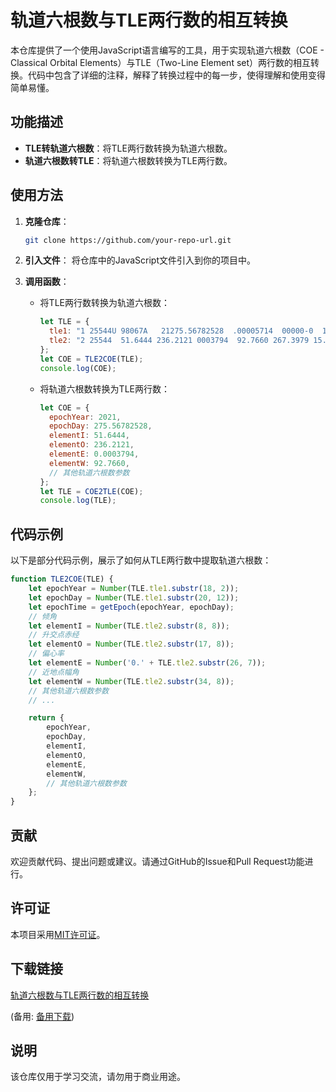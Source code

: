 # 轨道六根数与TLE两行数的相互转换

本仓库提供了一个使用JavaScript语言编写的工具，用于实现轨道六根数（COE - Classical Orbital Elements）与TLE（Two-Line Element set）两行数的相互转换。代码中包含了详细的注释，解释了转换过程中的每一步，使得理解和使用变得简单易懂。

## 功能描述

- **TLE转轨道六根数**：将TLE两行数转换为轨道六根数。
- **轨道六根数转TLE**：将轨道六根数转换为TLE两行数。

## 使用方法

1. **克隆仓库**：
   ```bash
   git clone https://github.com/your-repo-url.git
   ```

2. **引入文件**：
   将仓库中的JavaScript文件引入到你的项目中。

3. **调用函数**：
   - 将TLE两行数转换为轨道六根数：
     ```javascript
     let TLE = {
       tle1: "1 25544U 98067A   21275.56782528  .00005714  00000-0  11277-3 0  9994",
       tle2: "2 25544  51.6444 236.2121 0003794  92.7660 267.3979 15.49248265300695"
     };
     let COE = TLE2COE(TLE);
     console.log(COE);
     ```

   - 将轨道六根数转换为TLE两行数：
     ```javascript
     let COE = {
       epochYear: 2021,
       epochDay: 275.56782528,
       elementI: 51.6444,
       elementO: 236.2121,
       elementE: 0.0003794,
       elementW: 92.7660,
       // 其他轨道六根数参数
     };
     let TLE = COE2TLE(COE);
     console.log(TLE);
     ```

## 代码示例

以下是部分代码示例，展示了如何从TLE两行数中提取轨道六根数：

```javascript
function TLE2COE(TLE) {
    let epochYear = Number(TLE.tle1.substr(18, 2));
    let epochDay = Number(TLE.tle1.substr(20, 12));
    let epochTime = getEpoch(epochYear, epochDay);
    // 倾角
    let elementI = Number(TLE.tle2.substr(8, 8));
    // 升交点赤经
    let elementO = Number(TLE.tle2.substr(17, 8));
    // 偏心率
    let elementE = Number('0.' + TLE.tle2.substr(26, 7));
    // 近地点幅角
    let elementW = Number(TLE.tle2.substr(34, 8));
    // 其他轨道六根数参数
    // ...

    return {
        epochYear,
        epochDay,
        elementI,
        elementO,
        elementE,
        elementW,
        // 其他轨道六根数参数
    };
}
```

## 贡献

欢迎贡献代码、提出问题或建议。请通过GitHub的Issue和Pull Request功能进行。

## 许可证

本项目采用[MIT许可证](LICENSE)。

## 下载链接
[轨道六根数与TLE两行数的相互转换](https://pan.quark.cn/s/1a570ba874c1) 

(备用: [备用下载](https://pan.baidu.com/s/1eDhVcuEQKeJZXAg0tz59gg?pwd=1234))

## 说明

该仓库仅用于学习交流，请勿用于商业用途。
